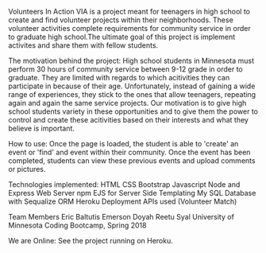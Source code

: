 Volunteers In Action
VIA is a project meant for teenagers in high school to create and find volunteer projects within their neighborhoods. These volunteer activities complete requirements for community service in order to graduate high school.The ultimate goal of this project is implement activites and share them with fellow students. 

The motivation behind the project:
High school students in Minnesota must perform 30 hours of community service between 9-12 grade in order to graduate. They are limited with regards to which acitivities they can participate in because of their age. Unfortunately, instead of gaining a wide range of experiences, they stick to the ones that allow teenagers, repeating again and again the same service projects. Our motivation is to give high school students variety in these opportunities and to give them the power to control and create these acitivities based on their interests and what they believe is important. 

How to use:
Once the page is loaded, the student is able to 'create' an event or 'find' and event within their community. Once the event has been completed, students can view these previous events and upload comments or pictures.

Technologies implemented:
HTML
CSS
Bootstrap
Javascript
Node and Express Web Server
npm 
EJS for Server Side Templating
My SQL Database with Sequalize ORM
Heroku Deployment
APIs used (Volunteer Match)

Team Members
Eric Baltutis
Emerson Doyah
Reetu Syal
University of Minnesota Coding Bootcamp, Spring 2018

We are Online:
See the project running on Heroku.